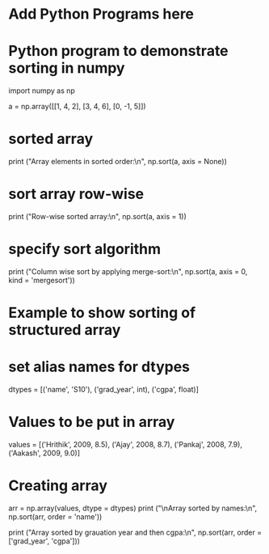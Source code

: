 # Add Python Programs here

# Python program to demonstrate sorting in numpy 
import numpy as np 

a = np.array([[1, 4, 2], 
				[3, 4, 6], 
			[0, -1, 5]]) 

# sorted array 
print ("Array elements in sorted order:\n", 
					np.sort(a, axis = None)) 

# sort array row-wise 
print ("Row-wise sorted array:\n", 
				np.sort(a, axis = 1)) 

# specify sort algorithm 
print ("Column wise sort by applying merge-sort:\n", 
			np.sort(a, axis = 0, kind = 'mergesort')) 

# Example to show sorting of structured array 
# set alias names for dtypes 
dtypes = [('name', 'S10'), ('grad_year', int), ('cgpa', float)] 

# Values to be put in array 
values = [('Hrithik', 2009, 8.5), ('Ajay', 2008, 8.7), 
		('Pankaj', 2008, 7.9), ('Aakash', 2009, 9.0)] 
			
# Creating array 
arr = np.array(values, dtype = dtypes) 
print ("\nArray sorted by names:\n", 
			np.sort(arr, order = 'name')) 
			
print ("Array sorted by grauation year and then cgpa:\n", 
				np.sort(arr, order = ['grad_year', 'cgpa'])) 
